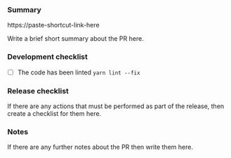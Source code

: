 ### Summary

https://paste-shortcut-link-here

Write a brief short summary about the PR here.

### Development checklist

- [ ] The code has been linted `yarn lint --fix`

### Release checklist

If there are any actions that must be performed as part of the release, then
create a checklist for them here.

### Notes

If there are any further notes about the PR then write them here.
